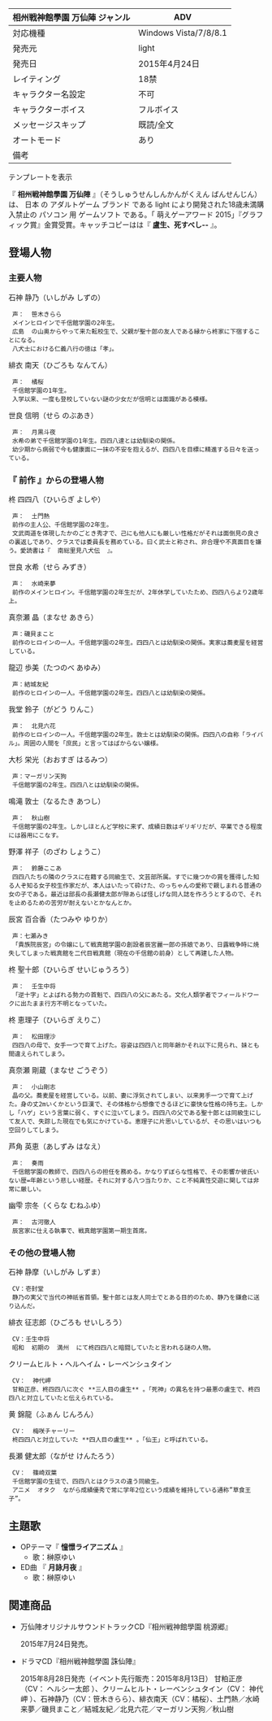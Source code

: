 相州戦神館學園 万仙陣  ジャンル  |  ADV   
---|---  
対応機種  |  Windows Vista/7/8/8.1   
発売元  |  light   
発売日  |  2015年4月24日   
レイティング  |  18禁   
キャラクター名設定  |  不可   
キャラクターボイス  |  フルボイス   
メッセージスキップ  |  既読/全文   
オートモード  |  あり   
備考  |   
テンプレートを表示  
  
『 **相州戦神館學園 万仙陣** 』（そうしゅうせんしんかんがくえん ばんせんじん）は、  日本  の  アダルトゲーム  ブランド  である
light  により開発された18歳未満購入禁止の  パソコン  用  ゲームソフト  である。「  萌えゲーアワード
2015」『グラフィック賞』金賞受賞。キャッチコピーはは『 **盧生、死すべし--** 』。

##  登場人物  

###  主要人物  

石神 静乃（いしがみ しずの）

     声：  笹木きらら 
     メインヒロインで千信館学園の2年生。 
     広島  の山奥からやって来た転校生で、父親が聖十郎の友人である縁から柊家に下宿することになる。 
     八犬士における仁義八行の徳は「孝」。 

緋衣 南天（ひごろも なんてん）

     声：  橘桜 
     千信館学園の1年生。 
     入学以来、一度も登校していない謎の少女だが信明とは面識がある模様。 

世良 信明（せら のぶあき）

     声：  月黒斗夜 
     水希の弟で千信館学園の1年生。四四八達とは幼馴染の関係。 
     幼少期から病弱で今も健康面に一抹の不安を抱えるが、四四八を目標に精進する日々を送っている。 

###  『  前作  』からの登場人物  

柊 四四八（ひいらぎ よしや）

     声：  土門熱 
     前作の主人公、千信館学園の2年生。 
     文武両道を体現したかのごとき秀才で、己にも他人にも厳しい性格だがそれは面倒見の良さの裏返しであり、クラスでは委員長を務めている。曰く武士と称され、非合理や不真面目を嫌う。愛読書は『  南総里見八犬伝  』。 

世良 水希（せら みずき）

     声：  水崎来夢 
     前作のメインヒロイン。千信館学園の2年生だが、2年休学していたため、四四八らより2歳年上。 

真奈瀬 晶（まなせ あきら）

     声：磯貝まこと 
     前作のヒロインの一人。千信館学園の2年生。四四八とは幼馴染の関係。実家は蕎麦屋を経営している。 

龍辺 歩美（たつのべ あゆみ）

     声：結城友紀 
     前作のヒロインの一人。千信館学園の2年生。四四八とは幼馴染の関係。 

我堂 鈴子（がどう りんこ）

     声：  北見六花 
     前作のヒロインの一人。千信館学園の2年生。敦士とは幼馴染の関係。四四八の自称「ライバル」。周囲の人間を「庶民」と言ってはばからない嬢様。 

大杉 栄光（おおすぎ はるみつ）

     声：マーガリン天狗 
     千信館学園の2年生。四四八とは幼馴染の関係。 

鳴滝 敦士（なるたき あつし）

     声：  秋山樹 
     千信館学園の2年生。しかしほとんど学校に来ず、成績日数はギリギリだが、卒業できる程度には器用にこなす。 

野澤 祥子（のざわ しょうこ）

     声：  鈴藤ここあ 
     四四八たちの隣のクラスに在籍する同級生で、文芸部所属。すでに幾つかの賞を獲得した知る人ぞ知る女子校生作家だが、本人はいたって砕けた、のっちゃんの愛称で親しまれる普通の女の子である。最近は部長の長瀬健太郎が隙あらば怪しげな同人誌を作ろうとするので、それを止めるための苦労が耐えないとかなんとか。 

辰宮 百合香（たつみや ゆりか）

     声：七瀬みき 
     「貴族院辰宮」の令嬢にして戦真館学園の創設者辰宮麗一郎の孫娘であり、日露戦争時に焼失してしまった戦真館を二代目戦真館（現在の千信館の前身）として再建した人物。 

柊 聖十郎（ひいらぎ せいじゅうろう）

     声：  壬生中将 
     「逆十字」とよばれる勢力の首魁で、四四八の父にあたる。文化人類学者でフィールドワークに出たまま行方不明となっていた。 

柊 恵理子（ひいらぎ えりこ）

     声：  松田理沙 
     四四八の母で、女手一つで育て上げた。容姿は四四八と同年齢かそれ以下に見られ、妹とも間違えられてしまう。 

真奈瀬 剛蔵（まなせ ごうぞう）

     声：  小山剛志 
     晶の父。蕎麦屋を経営している。以前、妻に浮気されてしまい、以来男手一つで育て上げた。身の丈2mいくかという巨漢で、その体格から想像できるほどに豪快な性格の持ち主。しかし「ハゲ」という言葉に弱く、すぐに泣いてしまう。四四八の父である聖十郎とは同級生にして友人で、失踪した現在でも気にかけている。恵理子に片思いしているが、その思いはいつも空回りしてしまう。 

芦角 英恵（あしずみ はなえ）

     声：  奏雨 
     千信館学園の教師で、四四八らの担任を務める。かなりずぼらな性格で、その影響か彼氏いない歴=年齢という悲しい経歴。それに対する八つ当たりか、こと不純異性交遊に関しては非常に厳しい。 

幽雫 宗冬（くらな むねふゆ）

     声：  古河徹人 
     辰宮家に仕える執事で、戦真館学園第一期生首席。 

###  その他の登場人物  

石神 静摩（いしがみ しずま）

     CV：壱封堂 
     静乃の実父で当代の神祇省首領。聖十郎とは友人同士でとある目的のため、静乃を鎌倉に送り込んだ。 

緋衣 征志郎（ひごろも せいしろう）

     CV：壬生中将 
     昭和  初期の  満州  にて柊四四八と暗闘していたと言われる謎の人物。 

クリームヒルト・ヘルヘイム・レーベンシュタイン

     CV：  神代岬 
     甘粕正彦、柊四四八に次ぐ **三人目の盧生** 。「死神」の異名を持つ最悪の盧生で、柊四四八と対立していたと伝えられている。 

黄 錦龍（ふぁん じんろん）

     CV：  梅咲チャーリー 
     柊四四八と対立していた **四人目の盧生** 。「仙王」と呼ばれている。 

長瀬 健太郎（ながせ けんたろう）

     CV：  篠崎双葉 
     千信館学園の生徒で、四四八とはクラスの違う同級生。 
     アニメ  オタク  ながら成績優秀で常に学年2位という成績を維持している通称”草食王子”。 

##  主題歌  

  * OPテーマ『 **憧憬ライアニズム** 』 
    * 歌：榊原ゆい 
  * ED曲  『 **月詠月夜** 』 
    * 歌：榊原ゆい 

##  関連商品  

  * 万仙陣オリジナルサウンドトラックCD『相州戦神館學園 桃源郷』 

     2015年7月24日発売。 

  * ドラマCD『相州戦神館學園 誅仙陣』 

     2015年8月28日発売（イベント先行販売：2015年8月13日） 
     甘粕正彦（CV：  ヘルシー太郎  ）、クリームヒルト・レーベンシュタイン（CV：  神代岬  ）、石神静乃（CV：笹木きらら）、緋衣南天（CV：橘桜）、土門熱／水崎来夢／磯貝まこと／結城友紀／北見六花／マーガリン天狗／秋山樹 

